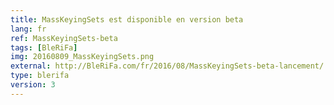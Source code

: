 ```yaml
---
title: MassKeyingSets est disponible en version beta
lang: fr
ref: MassKeyingSets-beta
tags: [BleRiFa]
img: 20160809_MassKeyingSets.png
external: http://BleRiFa.com/fr/2016/08/MassKeyingSets-beta-lancement/
type: blerifa
version: 3
---
```

